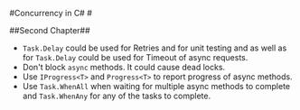 #Concurrency in C# #

##Second Chapter##

* `Task.Delay` could be used for Retries and for unit testing and as well as for
 `Task.Delay` could be used for Timeout of async requests.
* Don't block `async` methods. It could cause dead locks.
* Use `IProgress<T>` and `Progress<T>` to report progress of async methods.
* Use `Task.WhenAll` when waiting for multiple async methods to complete and `Task.WhenAny` for any of the tasks to complete.
